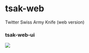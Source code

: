 # tsak-web
Twitter Swiss Army Knife (web version)

### tsak-web-ui
<img src="https://github.com/project-spinoza-dev/tsak-web/blob/master/tsak-web-ui-sm.png"/>

